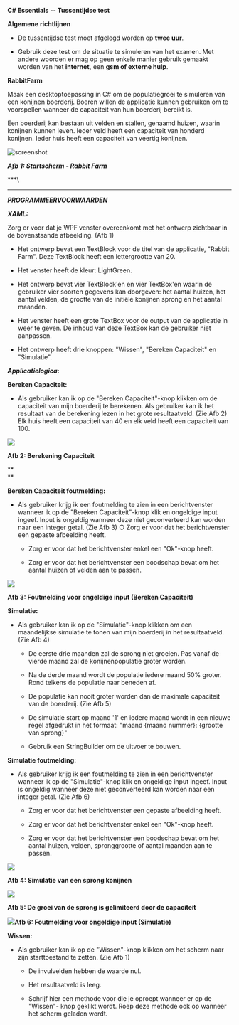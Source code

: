 **C# Essentials -- Tussentijdse test**

**Algemene richtlijnen**

-   De tussentijdse test moet afgelegd worden op **twee uur**.

-   Gebruik deze test om de situatie te simuleren van het examen. Met
    andere woorden er mag op geen enkele manier gebruik gemaakt worden
    van het **internet,** een **gsm of externe hulp**.

**RabbitFarm**

Maak een desktoptoepassing in C# om de populatiegroei te simuleren van
een konijnen boerderij. Boeren willen de applicatie kunnen gebruiken om
te voorspellen wanneer de capaciteit van hun boerderij bereikt is.

Een boerderij kan bestaan uit velden en stallen, genaamd huizen, waarin
konijnen kunnen leven. Ieder veld heeft een capaciteit van honderd
konijnen. Ieder huis heeft een capaciteit van veertig konijnen.

![screenshot](./media/image1.emf)

***Afb 1: Startscherm - Rabbit Farm***

***\
***

***PROGRAMMEERVOORWAARDEN***

***XAML:***

Zorg er voor dat je WPF venster overeenkomt met het ontwerp zichtbaar in
de bovenstaande afbeelding. (Afb 1)

-   Het ontwerp bevat een TextBlock voor de titel van de applicatie,
    "Rabbit Farm". Deze TextBlock heeft een lettergrootte van 20.

-   Het venster heeft de kleur: LightGreen.

-   Het ontwerp bevat vier TextBlock'en en vier TextBox'en waarin de
    gebruiker vier soorten gegevens kan doorgeven: het aantal huizen,
    het aantal velden, de grootte van de initiële konijnen sprong en het
    aantal maanden.

-   Het venster heeft een grote TextBox voor de output van de applicatie
    in weer te geven. De inhoud van deze TextBox kan de gebruiker niet
    aanpassen.

-   Het ontwerp heeft drie knoppen: "Wissen", "Bereken Capaciteit" en
    "Simulatie".

***Applicatielogica*:**

**Bereken Capaciteit:**

-   Als gebruiker kan ik op de "Bereken Capaciteit"-knop klikken om de
    capaciteit van mijn boerderij te berekenen. Als gebruiker kan ik het
    resultaat van de berekening lezen in het grote resultaatveld. (Zie
    Afb 2) Elk huis heeft een capaciteit van 40 en elk veld heeft een
    capaciteit van 100.

![](./media/image2.emf)

**Afb 2: Berekening Capaciteit**

**\
**

**Bereken Capaciteit foutmelding:**

-   Als gebruiker krijg ik een foutmelding te zien in een berichtvenster
    wanneer ik op de "Bereken Capaciteit"-knop klik en ongeldige input
    ingeef. Input is ongeldig wanneer deze niet geconverteerd kan worden
    naar een integer getal. (Zie Afb 3) ○ Zorg er voor dat het
    berichtvenster een gepaste afbeelding heeft.

    -   Zorg er voor dat het berichtvenster enkel een "Ok"-knop heeft.

    -   Zorg er voor dat het berichtvenster een boodschap bevat om het
        aantal huizen of velden aan te passen.

![](./media/image3.emf)

**Afb 3: Foutmelding voor ongeldige input (Bereken Capaciteit)**

**Simulatie:**

-   Als gebruiker kan ik op de "Simulatie"-knop klikken om een
    maandelijkse simulatie te tonen van mijn boerderij in het
    resultaatveld. (Zie Afb 4)

    -   De eerste drie maanden zal de sprong niet groeien. Pas vanaf de
        vierde maand zal de konijnenpopulatie groter worden.

    -   Na de derde maand wordt de populatie iedere maand 50% groter.
        Rond telkens de populatie naar beneden af.

    -   De populatie kan nooit groter worden dan de maximale capaciteit
        van de boerderij. (Zie Afb 5)

    -   De simulatie start op maand '1' en iedere maand wordt in een
        nieuwe regel afgedrukt in het formaat: "maand {maand nummer}:
        {grootte van sprong}"

    -   Gebruik een StringBuilder om de uitvoer te bouwen.

**Simulatie foutmelding:**

-   Als gebruiker krijg ik een foutmelding te zien in een berichtvenster
    wanneer ik op de "Simulatie"-knop klik en ongeldige input ingeef.
    Input is ongeldig wanneer deze niet geconverteerd kan worden naar
    een integer getal. (Zie Afb 6)

    -   Zorg er voor dat het berichtvenster een gepaste afbeelding
        heeft.

    -   Zorg er voor dat het berichtvenster enkel een "Ok"-knop heeft.

    -   Zorg er voor dat het berichtvenster een boodschap bevat om het
        aantal huizen, velden, spronggrootte of aantal maanden aan te
        passen.

![](./media/image4.emf)

**Afb 4: Simulatie van een sprong konijnen**

![](./media/image5.emf)

**Afb 5: De groei van de sprong is gelimiteerd door de capaciteit**

![](./media/image6.emf)**Afb 6:
Foutmelding voor ongeldige input (Simulatie)**

**Wissen:**

-   Als gebruiker kan ik op de "Wissen"-knop klikken om het scherm naar
    zijn starttoestand te zetten. (Zie Afb 1)

    -   De invulvelden hebben de waarde nul.

    -   Het resultaatveld is leeg.

    -   Schrijf hier een methode voor die je oproept wanneer er op de
        "Wissen"- knop geklikt wordt. Roep deze methode ook op wanneer
        het scherm geladen wordt.
